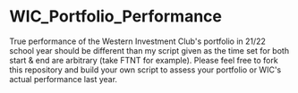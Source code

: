 # WIC_Portfolio_Performance

True performance of the Western Investment Club's portfolio in 21/22 school year should be different than my script given as the time set for both start & end are arbitrary (take FTNT for example). Please feel free to fork this repository and build your own script to assess your portfolio or WIC's actual performance last year. 
